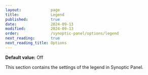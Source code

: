 ```yaml
---
layout:             page
title:              Legend
published:          true
date:               2024-09-13
modified:           2024-09-13
order:              /synoptic-panel/options/legend
next_reading:       true
next_reading_title: Options
---
```

**Default value:** Off

This section contains the settings of the legend in Synoptic Panel.